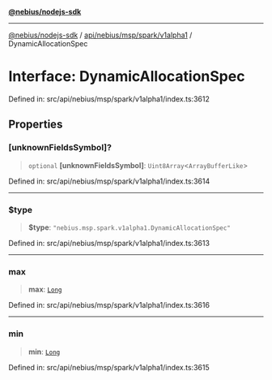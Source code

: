 [**@nebius/nodejs-sdk**](../../../../../../README.md)

---

[@nebius/nodejs-sdk](../../../../../../README.md) / [api/nebius/msp/spark/v1alpha1](../README.md) / DynamicAllocationSpec

# Interface: DynamicAllocationSpec

Defined in: src/api/nebius/msp/spark/v1alpha1/index.ts:3612

## Properties

### \[unknownFieldsSymbol\]?

> `optional` **\[unknownFieldsSymbol\]**: `Uint8Array`\<`ArrayBufferLike`\>

Defined in: src/api/nebius/msp/spark/v1alpha1/index.ts:3614

---

### $type

> **$type**: `"nebius.msp.spark.v1alpha1.DynamicAllocationSpec"`

Defined in: src/api/nebius/msp/spark/v1alpha1/index.ts:3613

---

### max

> **max**: [`Long`](../../../../../../runtime/protos/core/classes/Long.md)

Defined in: src/api/nebius/msp/spark/v1alpha1/index.ts:3616

---

### min

> **min**: [`Long`](../../../../../../runtime/protos/core/classes/Long.md)

Defined in: src/api/nebius/msp/spark/v1alpha1/index.ts:3615
